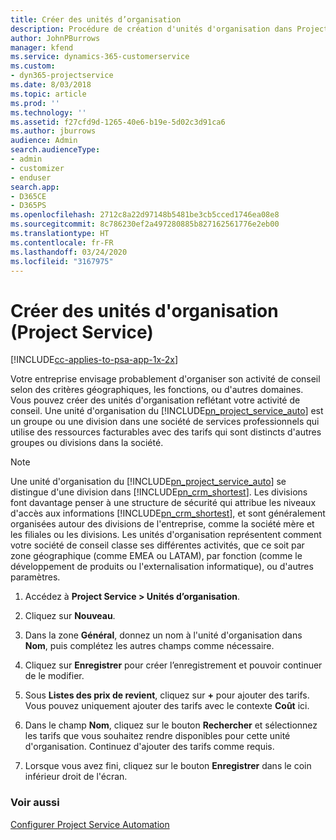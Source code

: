 ```yaml
---
title: Créer des unités d’organisation
description: Procédure de création d'unités d'organisation dans Project Service
author: JohnPBurrows
manager: kfend
ms.service: dynamics-365-customerservice
ms.custom:
- dyn365-projectservice
ms.date: 8/03/2018
ms.topic: article
ms.prod: ''
ms.technology: ''
ms.assetid: f27cfd9d-1265-40e6-b19e-5d02c3d91ca6
ms.author: jburrows
audience: Admin
search.audienceType:
- admin
- customizer
- enduser
search.app:
- D365CE
- D365PS
ms.openlocfilehash: 2712c8a22d97148b5481be3cb5cced1746ea08e8
ms.sourcegitcommit: 8c786230ef2a497280885b827162561776e2eb00
ms.translationtype: HT
ms.contentlocale: fr-FR
ms.lasthandoff: 03/24/2020
ms.locfileid: "3167975"
---
```

# <a name="create-organizational-units-project-service"></a>Créer des unités d'organisation (Project Service)

[!INCLUDE[cc-applies-to-psa-app-1x-2x](../includes/cc-applies-to-psa-app-1x-2x.md)]

Votre entreprise envisage probablement d'organiser son activité de conseil selon des critères géographiques, les fonctions, ou d'autres domaines. Vous pouvez créer des unités d'organisation reflétant votre activité de conseil. Une unité d'organisation du [!INCLUDE[pn_project_service_auto](../includes/pn-project-service-auto.md)] est un groupe ou une division dans une société de services professionnels qui utilise des ressources facturables avec des tarifs qui sont distincts d'autres groupes ou divisions dans la société.  
  
> [!NOTE]
>  Une unité d'organisation du [!INCLUDE[pn_project_service_auto](../includes/pn-project-service-auto.md)] se distingue d'une division dans [!INCLUDE[pn_crm_shortest](../includes/pn-crm-shortest.md)]. Les divisions font davantage penser à une structure de sécurité qui attribue les niveaux d'accès aux informations [!INCLUDE[pn_crm_shortest](../includes/pn-crm-shortest.md)], et sont généralement organisées autour des divisions de l'entreprise, comme la société mère et les filiales ou les divisions. Les unités d'organisation représentent comment votre société de conseil classe ses différentes activités, que ce soit par zone géographique (comme EMEA ou LATAM), par fonction (comme le développement de produits ou l'externalisation informatique), ou d'autres paramètres.  
  
1.  Accédez à **Project Service > Unités d’organisation**.  
  
2.  Cliquez sur **Nouveau**.  
  
3.  Dans la zone **Général**, donnez un nom à l'unité d'organisation dans **Nom**, puis complétez les autres champs comme nécessaire.  
  
4.  Cliquez sur **Enregistrer** pour créer l’enregistrement et pouvoir continuer de le modifier.  
  
5.  Sous **Listes des prix de revient**, cliquez sur **+** pour ajouter des tarifs. Vous pouvez uniquement ajouter des tarifs avec le contexte **Coût** ici.  
  
6.  Dans le champ **Nom**, cliquez sur le bouton **Rechercher** et sélectionnez les tarifs que vous souhaitez rendre disponibles pour cette unité d'organisation. Continuez d'ajouter des tarifs comme requis.  
  
7.  Lorsque vous avez fini, cliquez sur le bouton **Enregistrer** dans le coin inférieur droit de l'écran.  
  
### <a name="see-also"></a>Voir aussi  
 [Configurer Project Service Automation](../project-service/configure.md)
